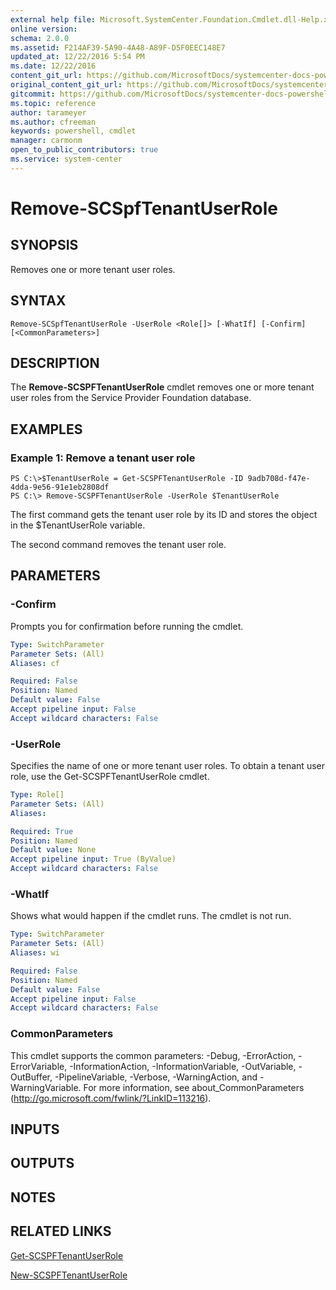 ```yaml
---
external help file: Microsoft.SystemCenter.Foundation.Cmdlet.dll-Help.xml
online version: 
schema: 2.0.0
ms.assetid: F214AF39-5A90-4A48-A89F-D5F0EEC148E7
updated_at: 12/22/2016 5:54 PM
ms.date: 12/22/2016
content_git_url: https://github.com/MicrosoftDocs/systemcenter-docs-powershell/blob/live/systemcenter-cmdlets/SystemCenter2016/ServiceProviderFoundation/vlatest/Remove-SCSPFTenantUserRole.md
original_content_git_url: https://github.com/MicrosoftDocs/systemcenter-docs-powershell/blob/live/systemcenter-cmdlets/SystemCenter2016/ServiceProviderFoundation/vlatest/Remove-SCSPFTenantUserRole.md
gitcommit: https://github.com/MicrosoftDocs/systemcenter-docs-powershell/blob/17c3a51bd892aad46c731d9f381f0704b4815004/systemcenter-cmdlets/SystemCenter2016/ServiceProviderFoundation/vlatest/Remove-SCSPFTenantUserRole.md
ms.topic: reference
author: tarameyer
ms.author: cfreeman
keywords: powershell, cmdlet
manager: carmonm
open_to_public_contributors: true
ms.service: system-center
---
```


# Remove-SCSpfTenantUserRole

## SYNOPSIS
Removes one or more tenant user roles.

## SYNTAX

```
Remove-SCSpfTenantUserRole -UserRole <Role[]> [-WhatIf] [-Confirm] [<CommonParameters>]
```

## DESCRIPTION
The **Remove-SCSPFTenantUserRole** cmdlet removes one or more tenant user roles from the Service Provider Foundation database.

## EXAMPLES

### Example 1: Remove a tenant user role
```
PS C:\>$TenantUserRole = Get-SCSPFTenantUserRole -ID 9adb708d-f47e-4dda-9e56-91e1eb2808df
PS C:\> Remove-SCSPFTenantUserRole -UserRole $TenantUserRole
```

The first command gets the tenant user role by its ID and stores the object in the $TenantUserRole variable.

The second command removes the tenant user role.

## PARAMETERS

### -Confirm
Prompts you for confirmation before running the cmdlet.

```yaml
Type: SwitchParameter
Parameter Sets: (All)
Aliases: cf

Required: False
Position: Named
Default value: False
Accept pipeline input: False
Accept wildcard characters: False
```

### -UserRole
Specifies the name of one or more tenant user roles.
To obtain a tenant user role, use the Get-SCSPFTenantUserRole cmdlet.

```yaml
Type: Role[]
Parameter Sets: (All)
Aliases: 

Required: True
Position: Named
Default value: None
Accept pipeline input: True (ByValue)
Accept wildcard characters: False
```

### -WhatIf
Shows what would happen if the cmdlet runs.
The cmdlet is not run.

```yaml
Type: SwitchParameter
Parameter Sets: (All)
Aliases: wi

Required: False
Position: Named
Default value: False
Accept pipeline input: False
Accept wildcard characters: False
```

### CommonParameters
This cmdlet supports the common parameters: -Debug, -ErrorAction, -ErrorVariable, -InformationAction, -InformationVariable, -OutVariable, -OutBuffer, -PipelineVariable, -Verbose, -WarningAction, and -WarningVariable. For more information, see about_CommonParameters (http://go.microsoft.com/fwlink/?LinkID=113216).

## INPUTS

## OUTPUTS

## NOTES

## RELATED LINKS

[Get-SCSPFTenantUserRole](xref:SystemCenter2016/ServiceProviderFoundation/vlatest/Get-SCSPFTenantUserRole.md)

[New-SCSPFTenantUserRole](xref:SystemCenter2016/ServiceProviderFoundation/vlatest/New-SCSPFTenantUserRole.md)

